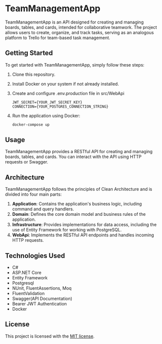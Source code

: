 # TeamManagementApp
TeamManagementApp is an API designed for creating and managing boards, tables, and cards, intended for collaborative teamwork. The project allows users to create, organize, and track tasks, serving as an analogous platform to Trello for team-based task management.
## Getting Started

To get started with TeamManagementApp, simply follow these steps:

1. Clone this repository.
2. Install Docker on your system if not already installed.
3. Create and configure .env.production file in src/WebApi
   ```
   JWT_SECRET={YOUR_JWT_SECRET_KEY}
   CONNECTION={YOUR_POSTGRES_CONNECTION_STRING}
   ```
4. Run the application using Docker:

   ```bash
   docker-compose up
   ```
## Usage
TeamManagementApp provides a RESTful API for creating and managing boards, tables, and cards. You can interact with the API using HTTP requests or Swagger.
## Architecture
TeamManagementApp follows the principles of Clean Architecture and is divided into four main parts:
1. **Application**: Contains the application's business logic, including command and query handlers.
2. **Domain**: Defines the core domain model and business rules of the application.
3. **Infrastructure**: Provides implementations for data access, including the use of Entity Framework for working with PostgreSQL.
4. **WebApi**: Implements the RESTful API endpoints and handles incoming HTTP requests.
## Technologies Used
* C#
* ASP.NET Core
* Entity Framework
* Postgresql
* NUnit, FluentAssertions, Moq
* FluentValidation
* Swagger(API Documentation)
* Bearer JWT Authentication
* Docker
## License
This project is licensed with the [MIT license](https://github.com/illiahrushchenko/TeamManagementApp/blob/main/LICENSE).
